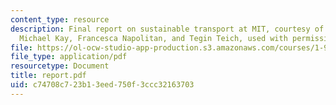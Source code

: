 ```yaml
---
content_type: resource
description: Final report on sustainable transport at MIT, courtesy of David Block-Schachter,
  Michael Kay, Francesca Napolitan, and Tegin Teich, used with permission.
file: https://ol-ocw-studio-app-production.s3.amazonaws.com/courses/1-963-a-sustainable-transportation-plan-for-mit-spring-2007/c74708c723b13eed750f3ccc32163703_report.pdf
file_type: application/pdf
resourcetype: Document
title: report.pdf
uid: c74708c7-23b1-3eed-750f-3ccc32163703
---
```

